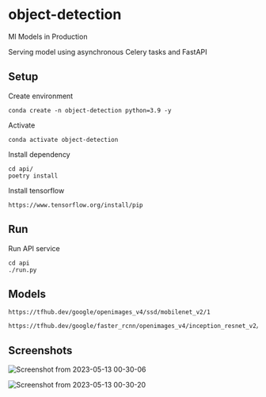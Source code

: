 # object-detection

Ml Models in Production

Serving model using asynchronous Celery tasks and FastAPI

## Setup

Create environment

    conda create -n object-detection python=3.9 -y

Activate

    conda activate object-detection

Install dependency

    cd api/
    poetry install

Install tensorflow

    https://www.tensorflow.org/install/pip
    
## Run

Run API service

    cd api
    ./run.py

## Models

    https://tfhub.dev/google/openimages_v4/ssd/mobilenet_v2/1

    https://tfhub.dev/google/faster_rcnn/openimages_v4/inception_resnet_v2/1
    
## Screenshots

![Screenshot from 2023-05-13 00-30-06](https://github.com/namthai-dev/object-detection/assets/102452878/d7a38555-7261-4dc5-8adf-811743fc7661)

![Screenshot from 2023-05-13 00-30-20](https://github.com/namthai-dev/object-detection/assets/102452878/ffa4f38b-8080-4d0b-bc88-b1fb8490a317)
